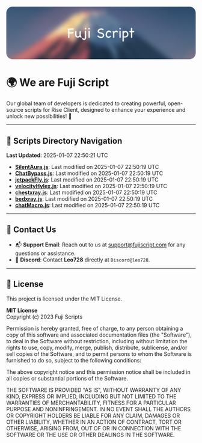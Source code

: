 ![Banner](.github/b.webp)

# 🌍 **We are Fuji Script**

Our global team of developers is dedicated to creating powerful, open-source scripts for Rise Client, designed to enhance your experience and unlock new possibilities! 🌟

---
<!-- SCRIPTS_NAVIGATION_START -->
## 📂 **Scripts Directory Navigation**

**Last Updated**: 2025-01-07 22:50:21 UTC

- **[SilentAura.js](scripts/SilentAura.js)**: Last modified on 2025-01-07 22:50:19 UTC
- **[ChatBypass.js](scripts/ChatBypass.js)**: Last modified on 2025-01-07 22:50:19 UTC
- **[jetpackFly.js](scripts/jetpackFly.js)**: Last modified on 2025-01-07 22:50:19 UTC
- **[velocityHylex.js](scripts/velocityHylex.js)**: Last modified on 2025-01-07 22:50:19 UTC
- **[chestxray.js](scripts/chestxray.js)**: Last modified on 2025-01-07 22:50:19 UTC
- **[bedxray.js](scripts/bedxray.js)**: Last modified on 2025-01-07 22:50:19 UTC
- **[chatMacro.js](scripts/chatMacro.js)**: Last modified on 2025-01-07 22:50:19 UTC

<!-- SCRIPTS_NAVIGATION_END -->

---

## 💬 **Contact Us**  
- 📬 **Support Email**: Reach out to us at [support@fujiscript.com](mailto:support@fujiscript.com) for any questions or assistance.  
- 💬 **Discord**: Contact **Leo728** directly at `Discord@leo728`.

---

## 📜 **License**

This project is licensed under the MIT License.  

**MIT License**  
Copyright (c) 2023 Fuji Scripts  

Permission is hereby granted, free of charge, to any person obtaining a copy of this software and associated documentation files (the "Software"), to deal in the Software without restriction, including without limitation the rights to use, copy, modify, merge, publish, distribute, sublicense, and/or sell copies of the Software, and to permit persons to whom the Software is furnished to do so, subject to the following conditions:  

The above copyright notice and this permission notice shall be included in all copies or substantial portions of the Software.  

THE SOFTWARE IS PROVIDED "AS IS", WITHOUT WARRANTY OF ANY KIND, EXPRESS OR IMPLIED, INCLUDING BUT NOT LIMITED TO THE WARRANTIES OF MERCHANTABILITY, FITNESS FOR A PARTICULAR PURPOSE AND NONINFRINGEMENT. IN NO EVENT SHALL THE AUTHORS OR COPYRIGHT HOLDERS BE LIABLE FOR ANY CLAIM, DAMAGES OR OTHER LIABILITY, WHETHER IN AN ACTION OF CONTRACT, TORT OR OTHERWISE, ARISING FROM, OUT OF OR IN CONNECTION WITH THE SOFTWARE OR THE USE OR OTHER DEALINGS IN THE SOFTWARE.  

